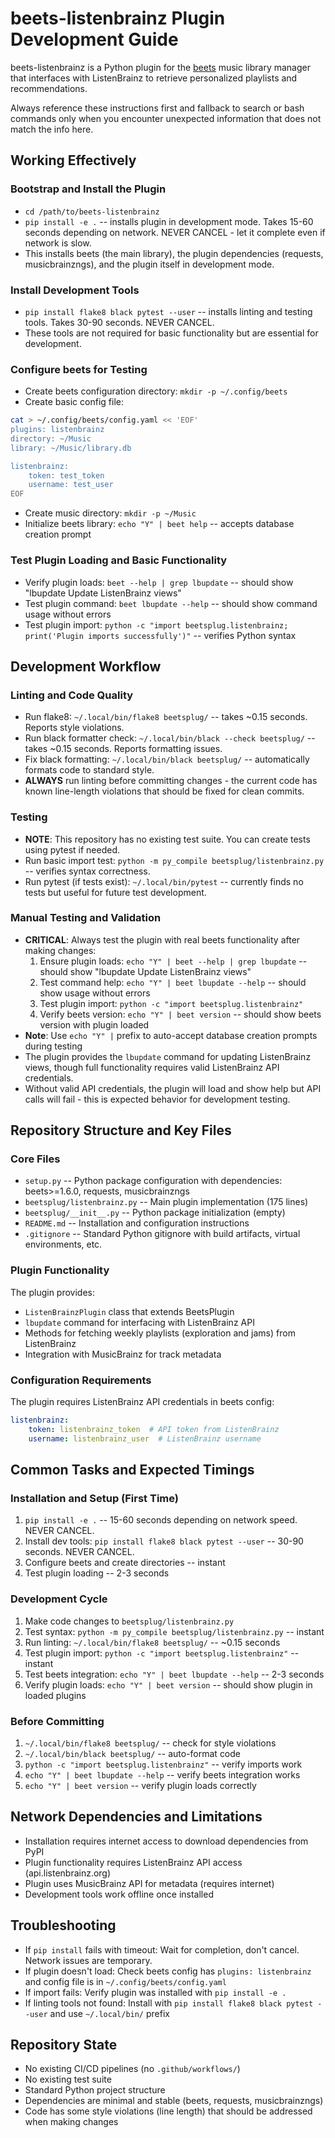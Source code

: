 # beets-listenbrainz Plugin Development Guide

beets-listenbrainz is a Python plugin for the [beets](https://github.com/beetbox/beets) music library manager that interfaces with ListenBrainz to retrieve personalized playlists and recommendations.

Always reference these instructions first and fallback to search or bash commands only when you encounter unexpected information that does not match the info here.

## Working Effectively

### Bootstrap and Install the Plugin
- `cd /path/to/beets-listenbrainz`
- `pip install -e .` -- installs plugin in development mode. Takes 15-60 seconds depending on network. NEVER CANCEL - let it complete even if network is slow.
- This installs beets (the main library), the plugin dependencies (requests, musicbrainzngs), and the plugin itself in development mode.

### Install Development Tools
- `pip install flake8 black pytest --user` -- installs linting and testing tools. Takes 30-90 seconds. NEVER CANCEL.
- These tools are not required for basic functionality but are essential for development.

### Configure beets for Testing
- Create beets configuration directory: `mkdir -p ~/.config/beets`
- Create basic config file:
```bash
cat > ~/.config/beets/config.yaml << 'EOF'
plugins: listenbrainz
directory: ~/Music
library: ~/Music/library.db

listenbrainz:
    token: test_token
    username: test_user
EOF
```
- Create music directory: `mkdir -p ~/Music`
- Initialize beets library: `echo "Y" | beet help` -- accepts database creation prompt

### Test Plugin Loading and Basic Functionality
- Verify plugin loads: `beet --help | grep lbupdate` -- should show "lbupdate        Update ListenBrainz views"
- Test plugin command: `beet lbupdate --help` -- should show command usage without errors
- Test plugin import: `python -c "import beetsplug.listenbrainz; print('Plugin imports successfully')"` -- verifies Python syntax

## Development Workflow

### Linting and Code Quality
- Run flake8: `~/.local/bin/flake8 beetsplug/` -- takes ~0.15 seconds. Reports style violations.
- Run black formatter check: `~/.local/bin/black --check beetsplug/` -- takes ~0.15 seconds. Reports formatting issues.
- Fix black formatting: `~/.local/bin/black beetsplug/` -- automatically formats code to standard style.
- **ALWAYS** run linting before committing changes - the current code has known line-length violations that should be fixed for clean commits.

### Testing
- **NOTE**: This repository has no existing test suite. You can create tests using pytest if needed.
- Run basic import test: `python -m py_compile beetsplug/listenbrainz.py` -- verifies syntax correctness.
- Run pytest (if tests exist): `~/.local/bin/pytest` -- currently finds no tests but useful for future test development.

### Manual Testing and Validation
- **CRITICAL**: Always test the plugin with real beets functionality after making changes:
  1. Ensure plugin loads: `echo "Y" | beet --help | grep lbupdate` -- should show "lbupdate        Update ListenBrainz views"
  2. Test command help: `echo "Y" | beet lbupdate --help` -- should show usage without errors
  3. Test plugin import: `python -c "import beetsplug.listenbrainz"`
  4. Verify beets version: `echo "Y" | beet version` -- should show beets version with plugin loaded
- **Note**: Use `echo "Y" |` prefix to auto-accept database creation prompts during testing
- The plugin provides the `lbupdate` command for updating ListenBrainz views, though full functionality requires valid ListenBrainz API credentials.
- Without valid API credentials, the plugin will load and show help but API calls will fail - this is expected behavior for development testing.

## Repository Structure and Key Files

### Core Files
- `setup.py` -- Python package configuration with dependencies: beets>=1.6.0, requests, musicbrainzngs
- `beetsplug/listenbrainz.py` -- Main plugin implementation (175 lines)
- `beetsplug/__init__.py` -- Python package initialization (empty)
- `README.md` -- Installation and configuration instructions
- `.gitignore` -- Standard Python gitignore with build artifacts, virtual environments, etc.

### Plugin Functionality
The plugin provides:
- `ListenBrainzPlugin` class that extends BeetsPlugin
- `lbupdate` command for interfacing with ListenBrainz API
- Methods for fetching weekly playlists (exploration and jams) from ListenBrainz
- Integration with MusicBrainz for track metadata

### Configuration Requirements
The plugin requires ListenBrainz API credentials in beets config:
```yaml
listenbrainz:
    token: listenbrainz_token  # API token from ListenBrainz
    username: listenbrainz_user  # ListenBrainz username
```

## Common Tasks and Expected Timings

### Installation and Setup (First Time)
1. `pip install -e .` -- 15-60 seconds depending on network speed. NEVER CANCEL.
2. Install dev tools: `pip install flake8 black pytest --user` -- 30-90 seconds. NEVER CANCEL.
3. Configure beets and create directories -- instant
4. Test plugin loading -- 2-3 seconds

### Development Cycle
1. Make code changes to `beetsplug/listenbrainz.py`
2. Test syntax: `python -m py_compile beetsplug/listenbrainz.py` -- instant
3. Run linting: `~/.local/bin/flake8 beetsplug/` -- ~0.15 seconds
4. Test plugin import: `python -c "import beetsplug.listenbrainz"` -- instant  
5. Test beets integration: `echo "Y" | beet lbupdate --help` -- 2-3 seconds
6. Verify plugin loads: `echo "Y" | beet version` -- should show plugin in loaded plugins

### Before Committing
1. `~/.local/bin/flake8 beetsplug/` -- check for style violations
2. `~/.local/bin/black beetsplug/` -- auto-format code
3. `python -c "import beetsplug.listenbrainz"` -- verify imports work
4. `echo "Y" | beet lbupdate --help` -- verify beets integration works
5. `echo "Y" | beet version` -- verify plugin loads correctly

## Network Dependencies and Limitations
- Installation requires internet access to download dependencies from PyPI
- Plugin functionality requires ListenBrainz API access (api.listenbrainz.org)
- Plugin uses MusicBrainz API for metadata (requires internet)
- Development tools work offline once installed

## Troubleshooting
- If `pip install` fails with timeout: Wait for completion, don't cancel. Network issues are temporary.
- If plugin doesn't load: Check beets config has `plugins: listenbrainz` and config file is in `~/.config/beets/config.yaml`
- If import fails: Verify plugin was installed with `pip install -e .`
- If linting tools not found: Install with `pip install flake8 black pytest --user` and use `~/.local/bin/` prefix

## Repository State
- No existing CI/CD pipelines (no `.github/workflows/`)
- No existing test suite
- Standard Python project structure
- Dependencies are minimal and stable (beets, requests, musicbrainzngs)
- Code has some style violations (line length) that should be addressed when making changes